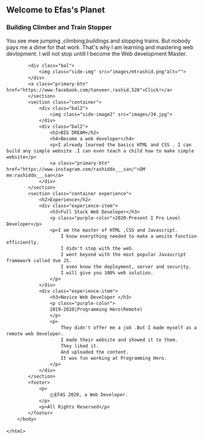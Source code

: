 <DOCTYPE html>
    <html>
        <head>
            <title>
                EFAS'S Dungeon
            </title>
            <link rel="stylesheet" type="text/css" href="style2.css">
        </head>
        <body>
            <section class="container">
            <div class="bal">
               <h1>Welcome to <span class="purple-color">Efas's</span> Planet </h1>
               <h3>Building Climber and Train Stopper </h3>
               <p>You see mee jumping ,climbing,buildings and stopping trains.
               But nobody pays me a dime for that work .That's why I am learning and mastering web devlopment.
               I will not stop untill I become the Web development Master.</p>
            </div>
                
                
                
            <div class="bal">
                <img class="side-img" src="images/mtrashid.png"alt="">
            </div>
            <a class="primary-btn" href="https://www.facebook.com/tanveer.rashid.520">Click!</a>
            </section>
            <section class="container">
                <div class="bal2">
                    <img class="side-image2" src="images/34.jpg">
                </div>
                <div class="bal2">
                    <h2>BIG DREAM</h2>
                    <h4>Become a web developer</h4>
                    <p>I already learned the basics HTML and CSS . I can build any simple website .I can even teach a child how to make simple website</p>
                    <a class="primary-btn" href="https://www.instagram.com/rashiddo___san/">DM me:rashiddo___san</a>
                </div>
            </section>
            <section class="container experience">
                <h2>Experience</h2>
                <div class="experience-item">
                    <h3>Full Stack Web Developer</h3>
                    <p class="purple-color">2020-Present I Pro Level Developer</p>
                    <p>I am the master of HTML ,CSS and Javascript.
                        I know everything needed to make a wesite function efficiently. 
                        I didn't stop with the web.
                        I went beyond with the most popular Javascript framework called Vue JS.
                        I even know the deployment, server and security.
                        I will give you 100% web solution.
                    </p>
                </div>
                <div class="experience-item">
                    <h3>Novice Web Developer </h3>
                    <p class="purple-color">
                    2019-2020|Programming Hero(Remote)
                    </p>
                    <p>
                        They didn't offer me a job .But I made myself as a remote web developer.
                        I made their website and showed it to them.
                        They liked it.
                        And uploaded the content. 
                        It was fun working at Programming Hero.
                    </p>
                </div>
            </section>
            <footer>
                <p>
                    ⒸEFAS 2020, a Web Developer.
                </p>
                <p>All Rights Reserved</p>
            </footer>
        </body>
        
    </html>
